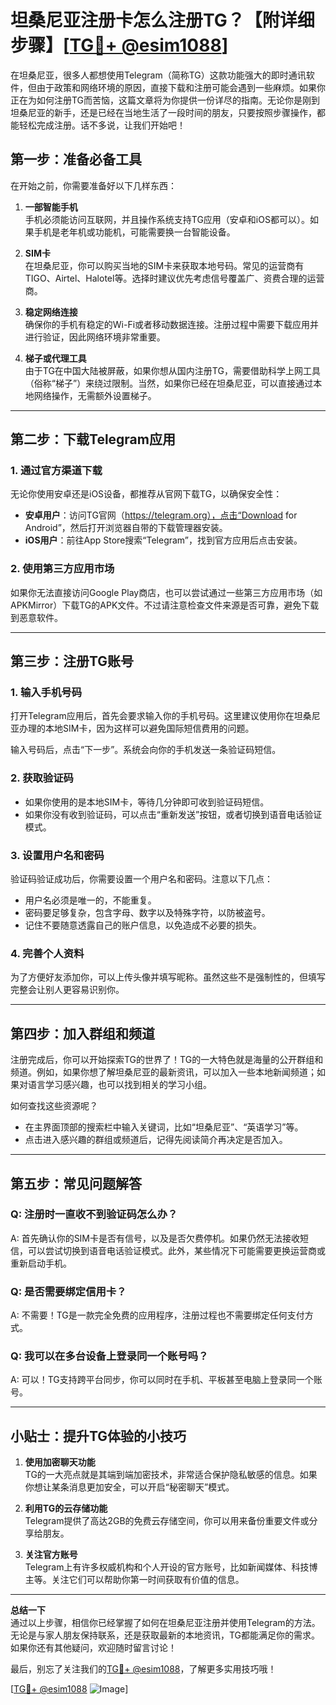 # 坦桑尼亚注册卡怎么注册TG？【附详细步骤】[[TG💪+ @esim1088](https://t.me/s/esim1088)]

在坦桑尼亚，很多人都想使用Telegram（简称TG）这款功能强大的即时通讯软件，但由于政策和网络环境的原因，直接下载和注册可能会遇到一些麻烦。如果你正在为如何注册TG而苦恼，这篇文章将为你提供一份详尽的指南。无论你是刚到坦桑尼亚的新手，还是已经在当地生活了一段时间的朋友，只要按照步骤操作，都能轻松完成注册。话不多说，让我们开始吧！

## **第一步：准备必备工具**

在开始之前，你需要准备好以下几样东西：

1. **一部智能手机**  
   手机必须能访问互联网，并且操作系统支持TG应用（安卓和iOS都可以）。如果手机是老年机或功能机，可能需要换一台智能设备。

2. **SIM卡**  
   在坦桑尼亚，你可以购买当地的SIM卡来获取本地号码。常见的运营商有TIGO、Airtel、Halotel等。选择时建议优先考虑信号覆盖广、资费合理的运营商。

3. **稳定网络连接**  
   确保你的手机有稳定的Wi-Fi或者移动数据连接。注册过程中需要下载应用并进行验证，因此网络环境非常重要。

4. **梯子或代理工具**  
   由于TG在中国大陆被屏蔽，如果你想从国内注册TG，需要借助科学上网工具（俗称“梯子”）来绕过限制。当然，如果你已经在坦桑尼亚，可以直接通过本地网络操作，无需额外设置梯子。

---

## **第二步：下载Telegram应用**

### **1. 通过官方渠道下载**
无论你使用安卓还是iOS设备，都推荐从官网下载TG，以确保安全性：

- **安卓用户**：访问TG官网（https://telegram.org），点击“Download for Android”，然后打开浏览器自带的下载管理器安装。
- **iOS用户**：前往App Store搜索“Telegram”，找到官方应用后点击安装。

### **2. 使用第三方应用市场**
如果你无法直接访问Google Play商店，也可以尝试通过一些第三方应用市场（如APKMirror）下载TG的APK文件。不过请注意检查文件来源是否可靠，避免下载到恶意软件。

---

## **第三步：注册TG账号**

### **1. 输入手机号码**
打开Telegram应用后，首先会要求输入你的手机号码。这里建议使用你在坦桑尼亚办理的本地SIM卡，因为这样可以避免国际短信费用的问题。

输入号码后，点击“下一步”。系统会向你的手机发送一条验证码短信。

### **2. 获取验证码**
- 如果你使用的是本地SIM卡，等待几分钟即可收到验证码短信。
- 如果你没有收到验证码，可以点击“重新发送”按钮，或者切换到语音电话验证模式。

### **3. 设置用户名和密码**
验证码验证成功后，你需要设置一个用户名和密码。注意以下几点：
- 用户名必须是唯一的，不能重复。
- 密码要足够复杂，包含字母、数字以及特殊字符，以防被盗号。
- 记住不要随意透露自己的账户信息，以免造成不必要的损失。

### **4. 完善个人资料**
为了方便好友添加你，可以上传头像并填写昵称。虽然这些不是强制性的，但填写完整会让别人更容易识别你。

---

## **第四步：加入群组和频道**

注册完成后，你可以开始探索TG的世界了！TG的一大特色就是海量的公开群组和频道。例如，如果你想了解坦桑尼亚的最新资讯，可以加入一些本地新闻频道；如果对语言学习感兴趣，也可以找到相关的学习小组。

如何查找这些资源呢？
- 在主界面顶部的搜索栏中输入关键词，比如“坦桑尼亚”、“英语学习”等。
- 点击进入感兴趣的群组或频道后，记得先阅读简介再决定是否加入。

---

## **第五步：常见问题解答**

### **Q: 注册时一直收不到验证码怎么办？**
A: 首先确认你的SIM卡是否有信号，以及是否欠费停机。如果仍然无法接收短信，可以尝试切换到语音电话验证模式。此外，某些情况下可能需要更换运营商或重新启动手机。

### **Q: 是否需要绑定信用卡？**
A: 不需要！TG是一款完全免费的应用程序，注册过程也不需要绑定任何支付方式。

### **Q: 我可以在多台设备上登录同一个账号吗？**
A: 可以！TG支持跨平台同步，你可以同时在手机、平板甚至电脑上登录同一个账号。

---

## **小贴士：提升TG体验的小技巧**

1. **使用加密聊天功能**  
   TG的一大亮点就是其端到端加密技术，非常适合保护隐私敏感的信息。如果你想让某条消息更加安全，可以开启“秘密聊天”模式。

2. **利用TG的云存储功能**  
   Telegram提供了高达2GB的免费云存储空间，你可以用来备份重要文件或分享给朋友。

3. **关注官方账号**  
   Telegram上有许多权威机构和个人开设的官方账号，比如新闻媒体、科技博主等。关注它们可以帮助你第一时间获取有价值的信息。

---

**总结一下**  
通过以上步骤，相信你已经掌握了如何在坦桑尼亚注册并使用Telegram的方法。无论是与家人朋友保持联系，还是获取最新的本地资讯，TG都能满足你的需求。如果你还有其他疑问，欢迎随时留言讨论！

最后，别忘了关注我们的[TG💪+ @esim1088](https://t.me/s/esim1088)，了解更多实用技巧哦！

[[TG💪+ @esim1088](https://t.me/s/esim1088) ![Image](https://i.postimg.cc/4NQfJmqS/Snipaste-2025-05-13-00-14-12.png)]